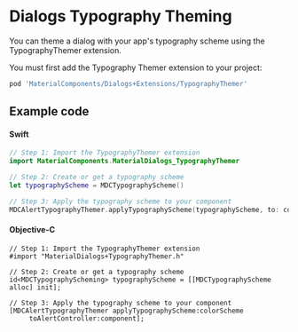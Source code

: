 <!--docs:
title: "Typography Theming"
layout: detail
section: components
excerpt: "How to theme Dialogs using the Material Design typography system."
iconId: dialog
path: /catalog/dialogs/typography-theming/
-->

# Dialogs Typography Theming

You can theme a dialog with your app's typography scheme using the TypographyThemer extension.

You must first add the Typography Themer extension to your project:

```bash
pod 'MaterialComponents/Dialogs+Extensions/TypographyThemer'
```

## Example code

<!--<div class="material-code-render" markdown="1">-->
#### Swift
```swift
// Step 1: Import the TypographyThemer extension
import MaterialComponents.MaterialDialogs_TypographyThemer

// Step 2: Create or get a typography scheme
let typographyScheme = MDCTypographyScheme()

// Step 3: Apply the typography scheme to your component
MDCAlertTypographyThemer.applyTypographyScheme(typographyScheme, to: component)
```

#### Objective-C

```objc
// Step 1: Import the TypographyThemer extension
#import "MaterialDialogs+TypographyThemer.h"

// Step 2: Create or get a typography scheme
id<MDCTypographyScheming> typographyScheme = [[MDCTypographyScheme alloc] init];

// Step 3: Apply the typography scheme to your component
[MDCAlertTypographyThemer applyTypographyScheme:colorScheme
     toAlertController:component];
```
<!--</div>-->
